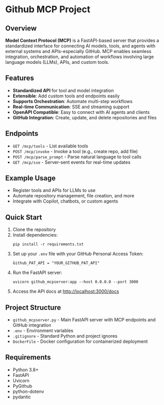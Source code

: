 # Github MCP Project

## Overview

**Model Context Protocol (MCP)** is a FastAPI-based server that provides a standardized interface for connecting AI models, tools, and agents with external systems and APIs-especially GitHub. MCP enables seamless integration, orchestration, and automation of workflows involving large language models (LLMs), APIs, and custom tools.

## Features

- **Standardized API** for tool and model integration
- **Extensible**: Add custom tools and endpoints easily
- **Supports Orchestration**: Automate multi-step workflows
- **Real-time Communication**: SSE and streaming support
- **OpenAPI Compatible**: Easy to connect with AI agents and clients
- **GitHub Integration**: Create, update, and delete repositories and files

## Endpoints

- `GET /mcp/tools` - List available tools
- `POST /mcp/invoke` - Invoke a tool (e.g., create repo, add file)
- `POST /mcp/parse_prompt` - Parse natural language to tool calls
- `GET /mcp/sse` - Server-sent events for real-time updates

## Example Usage

- Register tools and APIs for LLMs to use
- Automate repository management, file creation, and more
- Integrate with Copilot, chatbots, or custom agents

## Quick Start

1. Clone the repository
2. Install dependencies:
   ```
   pip install -r requirements.txt
   ```
3. Set up your `.env` file with your GitHub Personal Access Token:
   ```
   Github_PAT_API = "YOUR_GITHUB_PAT_API"
   ```
4. Run the FastAPI server:
   ```
   uvicorn github_mcpserver:app --host 0.0.0.0 --port 3000
   ```
5. Access the API docs at [http://localhost:3000/docs](http://localhost:3000/docs)

## Project Structure

- `github_mcpserver.py` - Main FastAPI server with MCP endpoints and GitHub integration
- `.env` - Environment variables
- `.gitignore` - Standard Python and project ignores
- `DockerFile` - Docker configuration for containerized deployment

## Requirements

- Python 3.8+
- FastAPI
- Uvicorn
- PyGithub
- python-dotenv
- pydantic

